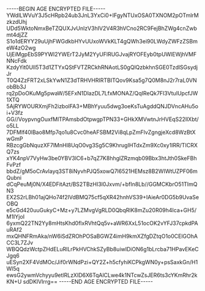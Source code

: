-----BEGIN AGE ENCRYPTED FILE-----
YWdlLWVuY3J5cHRpb24ub3JnL3YxCi0+IFgyNTUxOSA0TXNOM2pOTmlrMzkzdUhj
UDd5WktoNmxBeTZQUXJvUnlzV3hIV2V4R3hVCno2RC9FejBhZWg4cnZwbmt4djZZ
S1o1dERYY29uUjhFWGdkbHYvUUxoWVkKLT4gQWh3ei90LWdyZWFzZSBmeW4zO2wg
UjEiMgpEbS9PYWI2YWErT2JyM2YyUFlRUGJvajRYOFEyb0tpUWlEWjhVMFNNcFdk
KzdyYit0UlI5T3d1ZTYxQStFVTZRCkhRNAotLS0gQlQzbkhnSGE0TzdlSGsydjJr
T0Q4ZzFRT2xLSkYwN1Z3dTRHVHRIRTBITQov9Ksa5g7Q0M8nJ2r7raL0VNobBb3J
rq2pDoOKuMg5pwaW/5EFxN1DlazDL7LfxMONAZ/QqIReQk7Fl3VtuIUpcfJW1XTQ
5AjRYWOURXmjFh2izbolFA3+MBhYyuu5dwg3oeKsTuAgddQNJDVncAHu5oi+V3fz
GG//VoypvngOuxfMlTPAmsbdOtpwgpTPN33+GHkXMVwtnJrHVEqS22IlXbt/o5LL
7DFMlf40lBao8Mfp7qo1u8Cvc0heAFSBM2Vi8qLpZmFlvZgngjeXcd8WzBtXwGmP
RBzcgGbNquzXF7lMnHl8UqO0vg3Sg5C9KhrugIHTdxZm9Xc0xy1lRR/TICRXQ7zs
xYK4npV7VyHw3be0YBV3lC6+b7qZ7K8hhglZRzmqb09Bbx3htJth0SkeFBhFvPzf
bbdZ/gM5oCrAvlayq3ST8iNyvhPJQ5xowQ7l6521HEMsz8B2WIWtUZPF06mQubni
dCqPeuMj0N/X4EDFitAzt/BS2TBzHI3l0Jxvm/+bfIn8Lb//GGMCKbrO51TImQN3
EX2S2rLBh01ajQHo74f2IVdBMQ75cf5qXR42hnhVS39+IAieAr0DG5b9UvaSeOBQ
e5cGd420uuGukyC+Mz+y7LZMvgVgRLD0QbqRlK8mZu20R09h4Ica+GH5/M1IYjoI
6yxmQ22TN2Yy8mHtsKhd0flxRVhtQq5v+aWR6XxL51ocOK2vYFJ37cpkdPAuRAf2
mxQHNFRmAka/nW6iSdZROhPOSaBGWZ4imH9kmXZfgDZtqO1o0CElGOhACC3L7ZJv
WBQQdzWctpZHdELuRlLrPkHVChkSZyBb8uiwIDiON6g1bLrcba71HPavEKeCJgq6
uESyn2XF4VdMOc/Jif0rWNdPzi+QY2Z+h5cfyhiKCPkgWN0y+psSaxkGn/H1Wl5q
ewsG2ywmVchyyu9etlRLzXID6X6TqAlCLwe4k1NTcwZsJER6ts3cYKmRhr2kKN+U
sdDKlVIrrg==
-----END AGE ENCRYPTED FILE-----
